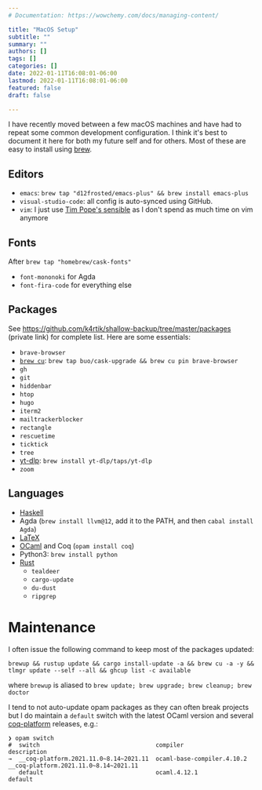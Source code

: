 ```yaml
---
# Documentation: https://wowchemy.com/docs/managing-content/

title: "MacOS Setup"
subtitle: ""
summary: ""
authors: []
tags: []
categories: []
date: 2022-01-11T16:08:01-06:00
lastmod: 2022-01-11T16:08:01-06:00
featured: false
draft: false

---
```


I have recently moved between a few macOS machines and have had to repeat some common development configuration. I think it's best to document it here for both my future self and for others. Most of these are easy to install using [brew](https://brew.sh/).

## Editors
- `emacs`: `brew tap "d12frosted/emacs-plus" && brew install emacs-plus`
- `visual-studio-code`: all config is auto-synced using GitHub.
- `vim`: I just use [Tim Pope's sensible](https://github.com/tpope/vim-sensible) as I don't spend as much time on vim anymore

## Fonts
After `brew tap "homebrew/cask-fonts"`
- `font-mononoki` for Agda
- `font-fira-code` for everything else

## Packages
See https://github.com/k4rtik/shallow-backup/tree/master/packages (private link) for complete list. Here are some essentials:
- `brave-browser`
- [`brew cu`](https://github.com/buo/homebrew-cask-upgrade): `brew tap buo/cask-upgrade && brew cu pin brave-browser`
- `gh`
- `git`
- `hiddenbar`
- `htop`
- `hugo`
- `iterm2`
- `mailtrackerblocker`
- `rectangle`
- `rescuetime`
- `ticktick`
- `tree`
- [yt-dlp](https://github.com/yt-dlp/yt-dlp): `brew install yt-dlp/taps/yt-dlp`
- `zoom`

## Languages
- [Haskell](https://www.haskell.org/ghcup/)
- Agda (`brew install llvm@12`, add it to the PATH, and then `cabal install Agda`)
- [LaTeX](https://tug.org/texlive/acquire-netinstall.html)
- [OCaml](https://opam.ocaml.org/doc/Install.html) and Coq (`opam install coq`)
- Python3: `brew install python`
- [Rust](https://rustup.rs/)
  - `tealdeer`
  - `cargo-update`
  - `du-dust`
  - `ripgrep`

# Maintenance
I often issue the following command to keep most of the packages updated:
```shell
brewup && rustup update && cargo install-update -a && brew cu -a -y && tlmgr update --self --all && ghcup list -c available
```
where `brewup` is aliased to `brew update; brew upgrade; brew cleanup; brew doctor`

I tend to not auto-update opam packages as they can often break projects but I do maintain a `default` switch with the latest OCaml version and several [coq-platform](https://github.com/coq/platform/) releases, e.g.:
```shell
❯ opam switch
#  switch                                 compiler                    description
→  __coq-platform.2021.11.0~8.14~2021.11  ocaml-base-compiler.4.10.2  __coq-platform.2021.11.0~8.14~2021.11
   default                                ocaml.4.12.1                default
```
